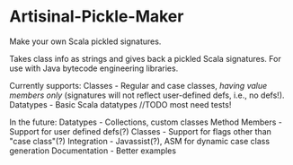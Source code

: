 Artisinal-Pickle-Maker
======================

Make your own Scala pickled signatures. 

Takes class info as strings and gives back a pickled Scala signatures. For use with Java bytecode engineering libraries. 

Currently supports:
  Classes - Regular and case classes, *having value members only* (signatures will not reflect user-defined defs, i.e., no defs!).
  Datatypes - Basic Scala datatypes //TODO most need tests!

In the future:
  Datatypes - Collections, custom classes
  Method Members - Support for user defined defs(?)
  Classes - Support for flags other than "case class"(?)
  Integration - Javassist(?), ASM for dynamic case class generation
  Documentation - Better examples 
